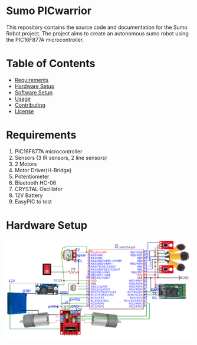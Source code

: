 # Sumo PICwarrior
This repository contains the source code and documentation for the Sumo Robot project. The project aims to create an autonomous sumo robot using the PIC16F877A microcontroller.

# Table of Contents
- <span style="color:blue">[Requirements](#requirements)</span>
- <span style="color:blue">[Hardware Setup](#hardware-setup)</span>
- <span style="color:blue">[Software Setup](#software-setup)</span>
- <span style="color:blue">[Usage](#usage)</span>
- <span style="color:blue">[Contributing](#contributing)</span>
- <span style="color:blue">[License](#license)</span>

# Requirements
1. PIC16F877A microcontroller
2. Sensors (3 IR sensors, 2 line sensors)
3. 2 Motors
4. Motor Driver(H-Bridge)
5. Potentiometer
6. Bluetooth HC-06
7. CRYSTAL Oscillator
8. 12V Battery
9. EasyPIC to test

# Hardware Setup
![Hardware Setup](picWorriorCircuit.png)
